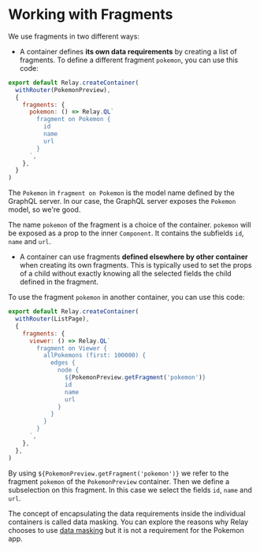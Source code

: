 # Working with Fragments

We use fragments in two different ways:

* A container defines **its own data requirements** by creating a list of fragments. To define a different fragment `pokemon`, you can use this code:

```javascript
export default Relay.createContainer(
  withRouter(PokemonPreview),
  {
    fragments: {
      pokemon: () => Relay.QL`
        fragment on Pokemon {
          id
          name
          url
        }
      `,
    },
  }
)
```

The `Pokemon` in `fragment on Pokemon` is the model name defined by the GraphQL server. In our case, the GraphQL server exposes the `Pokemon` model, so we're good.

The name `pokemon` of the fragment is a choice of the container. `pokemon` will be exposed as a prop to the inner `Component`. It contains the subfields `id`, `name` and `url`.

* A container can use fragments **defined elsewhere by other container** when creating its own fragments. This is typically used to set the props of a child without exactly knowing all the selected fields the child defined in the fragment.

To use the fragment `pokemon` in another container, you can use this code:

```javascript
export default Relay.createContainer(
  withRouter(ListPage),
  {
    fragments: {
      viewer: () => Relay.QL`
        fragment on Viewer {
          allPokemons (first: 100000) {
            edges {
              node {
                ${PokemonPreview.getFragment('pokemon')}
                id
                name
                url
              }
            }
          }
        }
      `,
    },
  },
)
```

By using `${PokemonPreview.getFragment('pokemon')}` we refer to the fragment `pokemon` of the `PokemonPreview` container.
Then we define a subselection on this fragment. In this case we select the fields `id`, `name` and `url`.

The concept of encapsulating the data requirements inside the individual containers is called data masking. You can explore the reasons why Relay chooses to use [data masking](data-masking.md) but it is not a requirement for the Pokemon app.
